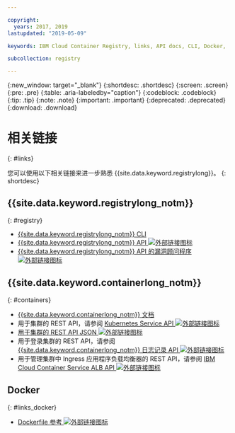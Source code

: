 ```yaml
---

copyright:
  years: 2017, 2019
lastupdated: "2019-05-09"

keywords: IBM Cloud Container Registry, links, API docs, CLI, Docker,

subcollection: registry

---
```


{:new_window: target="_blank"}
{:shortdesc: .shortdesc}
{:screen: .screen}
{:pre: .pre}
{:table: .aria-labeledby="caption"}
{:codeblock: .codeblock}
{:tip: .tip}
{:note: .note}
{:important: .important}
{:deprecated: .deprecated}
{:download: .download}

# 相关链接
{: #links}

您可以使用以下相关链接来进一步熟悉 {{site.data.keyword.registrylong}}。
{: shortdesc}

## {{site.data.keyword.registrylong_notm}}
{: #registry}

- [{{site.data.keyword.registrylong_notm}} CLI](/docs/services/Registry?topic=container-registry-cli-plugin-containerregcli#containerregcli)
- [{{site.data.keyword.registrylong_notm}} API ![外部链接图标](../../icons/launch-glyph.svg "外部链接图标")](https://{DomainName}/apidocs/container-registry)
- [{{site.data.keyword.registrylong_notm}} API 的漏洞顾问程序 ![外部链接图标](../../icons/launch-glyph.svg "外部链接图标")](https://{DomainName}/apidocs/container-registry/va)

## {{site.data.keyword.containerlong_notm}}
{: #containers}

- [{{site.data.keyword.containerlong_notm}} 文档](/docs/containers?topic=containers-getting-started#getting-started)
- 用于集群的 REST API，请参阅 [Kubernetes Service API ![外部链接图标](../../icons/launch-glyph.svg "外部链接图标")](https://containers.cloud.ibm.com/swagger-api/)
- [用于集群的 REST API JSON ![外部链接图标](../../icons/launch-glyph.svg "外部链接图标")](https://containers.cloud.ibm.com/swagger-api/swagger.json)
- 用于登录集群的 REST API，请参阅 [{{site.data.keyword.containerlong_notm}} 日志记录 API ![外部链接图标](../../icons/launch-glyph.svg "外部链接图标")](https://containers.cloud.ibm.com/swagger-logging/)
- 用于管理集群中 Ingress 应用程序负载均衡器的 REST API，请参阅 [IBM Cloud Container Service ALB API ![外部链接图标](../../icons/launch-glyph.svg "外部链接图标")](https://containers.cloud.ibm.com/swagger-alb-api/)

## Docker
{: #links_docker}

- [Dockerfile 参考 ![外部链接图标](../../icons/launch-glyph.svg "外部链接图标")](https://docs.docker.com/engine/reference/builder/)
